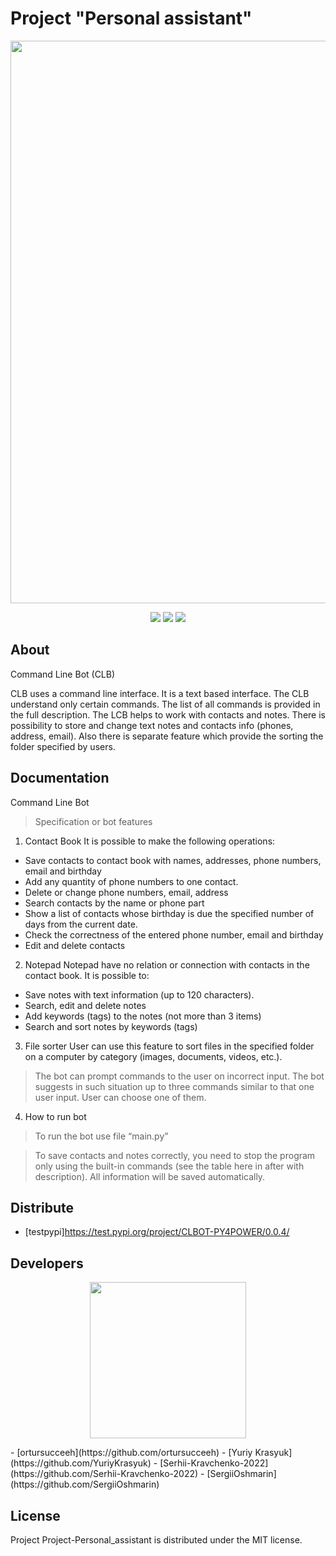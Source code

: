 # Project "Personal assistant"

<p align="center">
      <img src="https://github.com/ortursucceeh/Project-Personal_assistant/blob/main/PY4POWER_Logo_and_documentation/bot_logo.png" width="900">
</p>

<p align="center">
   <img src="https://img.shields.io/badge/Language-Python-brightgreen">
   <img src="https://img.shields.io/badge/Version-3.6.6-blue">
   <img src="https://img.shields.io/badge/License-MIT-yellow">
</p>

## About

Command Line Bot (CLB)

CLB uses a command line interface. It is a text based interface. The CLB understand only certain commands. 
The list of all commands is provided in the full description. The LCB helps to work with contacts and notes. 
There is possibility to store and change text notes and contacts info (phones, address, email). 
Also there is separate feature which provide the sorting the folder specified by users.

## Documentation

Command Line Bot 

> Specification or bot features

1. Contact Book
It is possible to make the following operations:
* Save contacts to contact book with names, addresses, phone numbers, email and birthday
* Add any quantity of phone numbers to one contact.  
* Delete or change phone numbers, email, address 
* Search contacts by the name or phone part 
* Show a list of contacts whose birthday is due the specified number of days from the current date.
* Check the correctness of the entered phone number, email and birthday
* Edit and delete contacts

2. Notepad
Notepad have no relation or connection with contacts in the contact book.
It is possible to:
* Save notes with text information (up to 120 characters). 
* Search, edit and delete notes
* Add keywords (tags) to the notes (not more than 3 items)
* Search and sort notes by keywords (tags)

3. File sorter
User can use this feature to sort files in the specified folder on a computer by category (images, documents, videos, etc.).

> The bot can prompt commands to the user on incorrect input. The bot suggests in such situation up to three commands similar to that one user input. User can choose one of them.

4. How to run bot

> To run the bot use file “main.py” 

> To save contacts and notes correctly, you need to stop the program only using the built-in commands (see the table here in after with description). All information will be saved automatically.

## Distribute

- [testpypi]https://test.pypi.org/project/CLBOT-PY4POWER/0.0.4/

## Developers
<p align="center">
      <img src="https://github.com/ortursucceeh/Project-Personal_assistant/blob/main/PY4POWER_Logo_and_documentation/py4power_logo.jpg" width="250">
</p>
- [ortursucceeh](https://github.com/ortursucceeh)
- [Yuriy Krasyuk](https://github.com/YuriyKrasyuk)
- [Serhii-Kravchenko-2022](https://github.com/Serhii-Kravchenko-2022)
- [SergiiOshmarin](https://github.com/SergiiOshmarin)

## License
Project Project-Personal_assistant is distributed under the MIT license.
